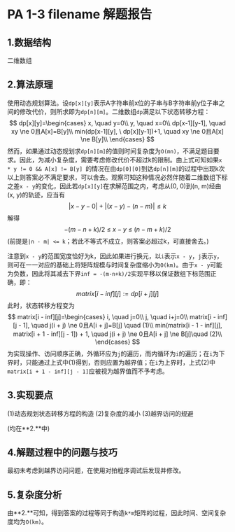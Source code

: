 # PA 1-3 filename 解题报告

## 1.数据结构 ##

二维数组

## 2.算法原理 ##

使用动态规划算法。设`dp[x][y]`表示A字符串前x位的子串与B字符串前y位子串之间的修改代价，则所求即为`dp[n][m]`。二维数组`dp`满足以下状态转移方程：
$$
dp[x][y]=\begin{cases}
x, \quad y=0\\
y, \quad x=0\\
dp[x-1][y-1], \quad xy \ne 0且A[x]=B[y]\\
min(dp[x-1][y], \ dp[x][y-1])+1, \quad xy \ne 0且A[x] \ne B[y]\\
\end{cases}
$$
然而，如果通过动态规划求`dp[n][m]`的值则时间复杂度为`O(mn)`，不满足题目要求。因此，为减小复杂度，需要考虑修改代价不超过k的限制。由上式可知如果`x * y != 0 && A[x] != B[y] `的情况在由`dp[0][0]`到达`dp[n][m]`的过程中出现k次以上则答案必不满足要求，可以舍去。观察可知这种情况必然伴随着二维数组下标之差`x - y`的变化，因此若`dp[x][y]`在求解范围之内，考虑从(0, 0)到(n, m)经由(x, y)的轨迹，应当有
$$
|x-y-0|+|(x-y)-(n-m)|\leq k
$$
解得
$$
-(m-n+k)/2\ \leq\ x-y\ \leq\ (n-m+k)/2
$$
(前提是`|n - m| <= k`；若此不等式不成立，则答案必超过k，可直接舍去。)

注意到`x - y`的范围宽度恰好为k，因此如果进行换元，以`i`表示`x - y`，`j`表示`y`，则可在一一对应的基础上将矩阵规模与时间复杂度缩小为`O(km)`。由于`x - y`可能为负数，因此将其减去下界`inf = -(m-n+k)/2`实现平移以保证数组下标范围正确，即：
$$
matrix[i - inf][j] := dp[i + j][j]
$$
此时，状态转移方程变为
$$
matrix[i - inf][j]=\begin{cases}
i, \quad j=0\\
j, \quad i+j=0\\
matrix[i - inf][j - 1], \quad j(i + j) \ne 0且A[i + j]=B[j] \quad (1)\\
min(matrix[i - 1 - inf][j], matrix[i + 1 - inf][j - 1]) + 1,
\quad j(i + j) \ne 0且A[i + j] \ne B[j]\quad (2)\\
\end{cases}
$$
为实现操作、访问顺序正确，外循环应为`j`的遍历，而内循环为`i`的遍历；在`i`为下界时，只能通过上式中(1)得到，否则应置为越界值；在`i`为上界时，上式(2)中`matrix[i + 1 - inf][j - 1]`应被视为越界值而不予考虑。

## 3.实现要点 ##

(1)动态规划状态转移方程的构造
(2)复杂度的减小
(3)越界访问的规避

(均在**2.**中)

## 4.解题过程中的问题与技巧

最初未考虑到越界访问问题，在使用对拍程序调试后发现并修改。

## 5.复杂度分析 ##

由**2.**可知，得到答案的过程等同于构造`k*m`矩阵的过程，因此时间、空间复杂度均为`O(km)`。



